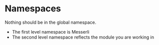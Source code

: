 # Namespaces

Nothing should be in the global namespace.

* The first level namespace is Messerli
* The second level namespace reflects the module you are working in
